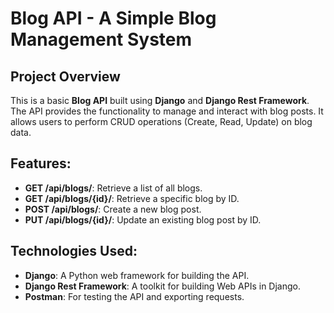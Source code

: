 # Blog API - A Simple Blog Management System

## Project Overview
This is a basic **Blog API** built using **Django** and **Django Rest Framework**. The API provides the functionality to manage and interact with blog posts. It allows users to perform CRUD operations (Create, Read, Update) on blog data.

## Features:
- **GET /api/blogs/**: Retrieve a list of all blogs.
- **GET /api/blogs/{id}/**: Retrieve a specific blog by ID.
- **POST /api/blogs/**: Create a new blog post.
- **PUT /api/blogs/{id}/**: Update an existing blog post by ID.

## Technologies Used:
- **Django**: A Python web framework for building the API.
- **Django Rest Framework**: A toolkit for building Web APIs in Django.
- **Postman**: For testing the API and exporting requests.
